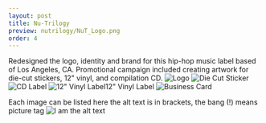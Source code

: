 ```yaml
---
layout: post
title: Nu-Trilogy
preview: nutrilogy/NuT_Logo.png
order: 4
---
```

Redesigned the logo, identity and brand for this hip-hop music label based of Los Angeles, CA. Promotional campaign included creating artwork for die-cut stickers, 12" vinyl, and compilation CD.
![Logo](NuT_Logo.png)
![Die Cut Sticker](NuT_Sticker.png)
![CD Label](NuT_CD.png)
![12" Vinyl Label](NuT12inch.png)12" Vinyl Label
![Business Card](NuT_BCard.png)

Each image can be listed here the alt text is in brackets, the bang (!) means picture tag
![I am the alt text](LedgeDesignLetterhead.png)
